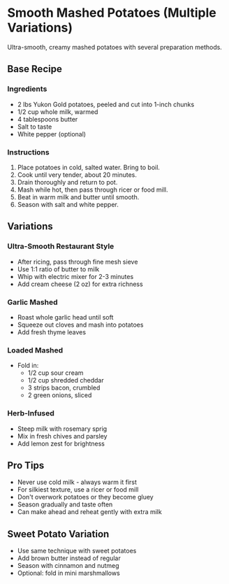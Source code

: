 # Smooth Mashed Potatoes (Multiple Variations)

Ultra-smooth, creamy mashed potatoes with several preparation methods.

## Base Recipe

### Ingredients
- 2 lbs Yukon Gold potatoes, peeled and cut into 1-inch chunks
- 1/2 cup whole milk, warmed
- 4 tablespoons butter
- Salt to taste
- White pepper (optional)

### Instructions
1. Place potatoes in cold, salted water. Bring to boil.
2. Cook until very tender, about 20 minutes.
3. Drain thoroughly and return to pot.
4. Mash while hot, then pass through ricer or food mill.
5. Beat in warm milk and butter until smooth.
6. Season with salt and white pepper.

## Variations

### Ultra-Smooth Restaurant Style
- After ricing, pass through fine mesh sieve
- Use 1:1 ratio of butter to milk
- Whip with electric mixer for 2-3 minutes
- Add cream cheese (2 oz) for extra richness

### Garlic Mashed
- Roast whole garlic head until soft
- Squeeze out cloves and mash into potatoes
- Add fresh thyme leaves

### Loaded Mashed
- Fold in:
  - 1/2 cup sour cream
  - 1/2 cup shredded cheddar
  - 3 strips bacon, crumbled
  - 2 green onions, sliced

### Herb-Infused
- Steep milk with rosemary sprig
- Mix in fresh chives and parsley
- Add lemon zest for brightness

## Pro Tips
- Never use cold milk - always warm it first
- For silkiest texture, use a ricer or food mill
- Don't overwork potatoes or they become gluey
- Season gradually and taste often
- Can make ahead and reheat gently with extra milk

## Sweet Potato Variation
- Use same technique with sweet potatoes
- Add brown butter instead of regular
- Season with cinnamon and nutmeg
- Optional: fold in mini marshmallows